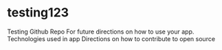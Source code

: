 # testing123

Testing Github Repo
For future directions on how to use your app.
Technologies used in app
Directions on how to contribute to open source

